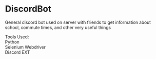 # DiscordBot
General discord bot used on server with friends to get information about school, commute times, and other very useful things

Tools Used:  
Python  
Selenium Webdriver  
Discord EXT


